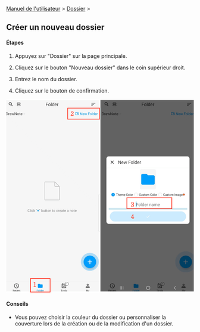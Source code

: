 [Manuel de l'utilisateur](/dragonnest/drawnote/manual/fr) > [Dossier](/dragonnest/drawnote/manual/fr/foldre) >

Créer un nouveau dossier
---
#### Étapes

1. Appuyez sur "Dossier" sur la page principale.

2. Cliquez sur le bouton "Nouveau dossier" dans le coin supérieur droit.

3. Entrez le nom du dossier.

4. Cliquez sur le bouton de confirmation.

![Nouveau dossier](imgs/new_folder1.png)

#### Conseils
- Vous pouvez choisir la couleur du dossier ou personnaliser la couverture lors de la création ou de la modification d'un dossier.